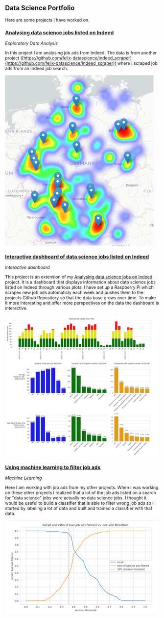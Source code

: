 ## Data Science Portfolio

Here are some projects I have worked on.

### [Analysing data science jobs listed on Indeed](https://nbviewer.jupyter.org/github/felix-datascience/indeed_job_analysis/blob/master/indeed_job_analysis.ipynb)

_Exploratory Data Analysis_

In this project I am analysing job ads from Indeed. The data is from another project ([https://github.com/felix-datascience/indeed_scraper](https://github.com/felix-datascience/indeed_scraper)) where I scraped job ads from an Indeed job search.

![](./images/heatmap_preview.png)

### [Interactive dashboard of data science jobs listed on Indeed](https://mybinder.org/v2/gh/felix-datascience/indeed_dashboard_deployed/main?urlpath=%2Fvoila%2Frender%2Findeed_dashboard.ipynb)

_Interactive dashboard_

This project is an extension of my [Analysing data science jobs on Indeed](https://nbviewer.jupyter.org/github/felix-datascience/indeed_job_analysis/blob/master/indeed_job_analysis.ipynb) project. It is a dashboard that displays information about data science jobs listed on Indeed through various plots. I have set up a Raspberry Pi which scrapes new job ads automaticly each week and pushes them to the projects Github Repository so that the data base grows over time. To make it more interesting and offer more perspectives on the data the dashboard is interactive.

![](./images/dashboard_preview.png)

### [Using machine learning to filter job ads](https://nbviewer.jupyter.org/github/felix-datascience/job_classifier/blob/main/job_classifier.ipynb)

_Machine Learning_

Here I am working with job ads from my other projects. When I was working on these other projects I realized that a lot of the job ads listed on a search for "data science" jobs were actually no data science jobs. I thought it would be useful to build a classifier that is able to filter wrong job ads so I started by labeling a lot of data and built and trained a classifier with that data.

![](./images/job_classifier_preview.png)
